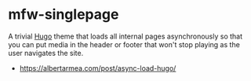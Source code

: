 mfw-singlepage
==============

A trivial [Hugo](https://gohugo.io) theme that loads all internal pages
asynchronously so that you can put media in the header or footer that won't stop
playing as the user navigates the site.

* https://albertarmea.com/post/async-load-hugo/
